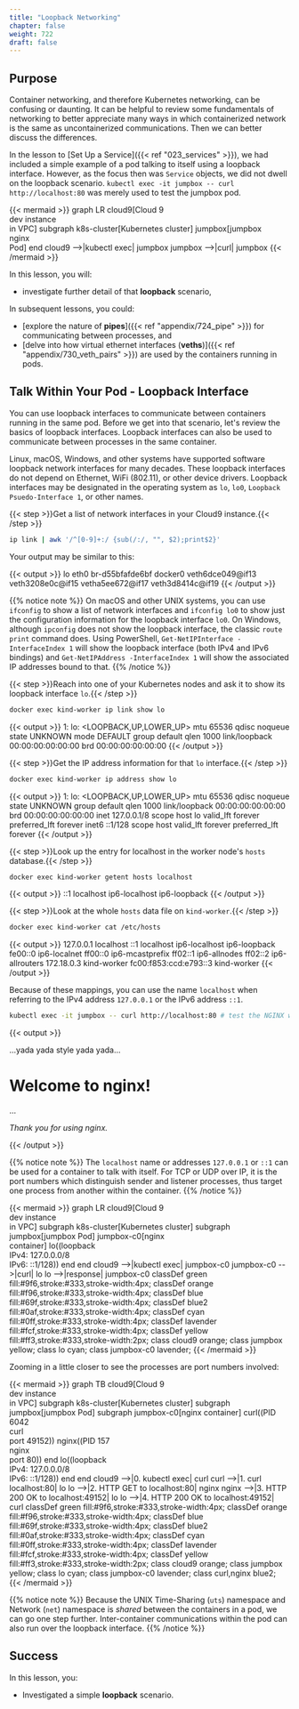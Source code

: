```yaml
---
title: "Loopback Networking"
chapter: false
weight: 722
draft: false
---
```


## Purpose

Container networking, and therefore Kubernetes networking, can be confusing or daunting. It can be helpful to review some fundamentals of networking to better appreciate many ways in which containerized network is the same as uncontainerized communications. Then we can better discuss the differences.

In the lesson to [Set Up a Service]({{< ref "023_services" >}}), we had included a simple example of a pod talking to itself using a loopback interface. However, as the focus then was `Service` objects, we did not dwell on the loopback scenario. `kubectl exec -it jumpbox -- curl http://localhost:80` was merely used to test the jumpbox pod.

{{< mermaid >}}
graph LR
cloud9[Cloud 9<br>dev instance<br>in VPC]
subgraph k8s-cluster[Kubernetes cluster]
  jumpbox[jumpbox<br>nginx<br>Pod]
end
cloud9 -->|kubectl exec| jumpbox
jumpbox -->|curl| jumpbox
{{< /mermaid >}}

In this lesson, you will:
- investigate further detail of that **loopback** scenario,

In subsequent lessons, you could:
- [explore the nature of **pipes**]({{< ref "appendix/724_pipe" >}}) for communicating between processes, and
- [delve into how virtual ethernet interfaces (**veths**)]({{< ref "appendix/730_veth_pairs" >}}) are used by the containers running in pods.

## Talk Within Your Pod - Loopback Interface

You can use loopback interfaces to communicate between containers running in the same pod. Before we get into that scenario, let's review the basics of loopback interfaces. Loopback interfaces can also be used to communicate between processes in the same container.

Linux, macOS, Windows, and other systems have supported software loopback network interfaces for many decades. These loopback interfaces do not depend on Ethernet, WiFi (802.11), or other device drivers. Loopback interfaces may be designated in the operating system as `lo`, `lo0`, `Loopback Psuedo-Interface 1`, or other names.

{{< step >}}Get a list of network interfaces in your Cloud9 instance.{{< /step >}}

```bash
ip link | awk '/^[0-9]+:/ {sub(/:/, "", $2);print$2}'
```

Your output may be similar to this:

{{< output >}}
lo
eth0
br-d55bfafde6bf
docker0
veth6dce049@if13
veth3208e0c@if15
vetha5ee672@if17
veth3d8414c@if19
{{< /output >}}

{{% notice note %}}
On macOS and other UNIX systems, you can use `ifconfig` to show a list of network interfaces and `ifconfig lo0` to show just the configuration information for the loopback interface `lo0`. On Windows, although `ipconfig` does not show the loopback interface, the classic `route print` command does. Using PowerShell, `Get-NetIPInterface -InterfaceIndex 1` will show the loopback interface (both IPv4 and IPv6 bindings) and `Get-NetIPAddress -InterfaceIndex 1` will show the associated IP addresses bound to that.
{{% /notice %}}

{{< step >}}Reach into one of your Kubernetes nodes and ask it to show its loopback interface `lo`.{{< /step >}}

```bash
docker exec kind-worker ip link show lo
```

{{< output >}}
1: lo: <LOOPBACK,UP,LOWER_UP> mtu 65536 qdisc noqueue state UNKNOWN mode DEFAULT group default qlen 1000
    link/loopback 00:00:00:00:00:00 brd 00:00:00:00:00:00
{{< /output >}}

{{< step >}}Get the IP address information for that `lo` interface.{{< /step >}}

```bash
docker exec kind-worker ip address show lo
```

{{< output >}}
1: lo: <LOOPBACK,UP,LOWER_UP> mtu 65536 qdisc noqueue state UNKNOWN group default qlen 1000
    link/loopback 00:00:00:00:00:00 brd 00:00:00:00:00:00
    inet 127.0.0.1/8 scope host lo
       valid_lft forever preferred_lft forever
    inet6 ::1/128 scope host 
       valid_lft forever preferred_lft forever
{{< /output >}}

{{< step >}}Look up the entry for localhost in the worker node's `hosts` database.{{< /step >}}

```bash
docker exec kind-worker getent hosts localhost
```

{{< output >}}
::1             localhost ip6-localhost ip6-loopback
{{< /output >}}

{{< step >}}Look at the whole `hosts` data file on `kind-worker`.{{< /step >}}

```bash
docker exec kind-worker cat /etc/hosts
```

{{< output >}}
127.0.0.1       localhost
::1     localhost ip6-localhost ip6-loopback
fe00::0 ip6-localnet
ff00::0 ip6-mcastprefix
ff02::1 ip6-allnodes
ff02::2 ip6-allrouters
172.18.0.3      kind-worker
fc00:f853:ccd:e793::3   kind-worker
{{< /output >}}

Because of these mappings, you can use the name `localhost` when referring to the IPv4 address `127.0.0.1` or the IPv6 address `::1`. 

```bash
kubectl exec -it jumpbox -- curl http://localhost:80 # test the NGINX welcome page
```

{{< output >}}
<!DOCTYPE html>
<html>
<head>
<title>Welcome to nginx!</title>
...yada yada style yada yada...
<body>
<h1>Welcome to nginx!</h1>
...
<p><em>Thank you for using nginx.</em></p>
</body>
</html>
{{< /output >}}

{{% notice note %}}
The `localhost` name or addresses `127.0.0.1` or `::1` can be used for a container to talk with itself.
For TCP or UDP over IP, it is the port numbers which distinguish sender and listener processes, thus target one process from another within the container. 
{{% /notice %}}

{{< mermaid >}}
graph LR
cloud9[Cloud 9<br>dev instance<br>in VPC]
subgraph k8s-cluster[Kubernetes cluster]
  subgraph jumpbox[jumpbox Pod]
    jumpbox-c0[nginx<br>container]
    lo((loopback<br>IPv4: 127.0.0.0/8<br>IPv6: ::1/128))
  end
end
cloud9 -->|kubectl exec| jumpbox-c0
jumpbox-c0 -->|curl| lo
lo -->|response| jumpbox-c0
classDef green fill:#9f6,stroke:#333,stroke-width:4px;
classDef orange fill:#f96,stroke:#333,stroke-width:4px;
classDef blue fill:#69f,stroke:#333,stroke-width:4px;
classDef blue2 fill:#0af,stroke:#333,stroke-width:4px;
classDef cyan fill:#0ff,stroke:#333,stroke-width:4px;
classDef lavender fill:#fcf,stroke:#333,stroke-width:4px;
classDef yellow fill:#ff3,stroke:#333,stroke-width:2px;
class cloud9 orange;
class jumpbox yellow;
class lo cyan;
class jumpbox-c0 lavender;
{{< /mermaid >}}

Zooming in a little closer to see the processes are port numbers involved:

{{< mermaid >}}
graph TB
cloud9[Cloud 9<br>dev instance<br>in VPC]
subgraph k8s-cluster[Kubernetes cluster]
  subgraph jumpbox[jumpbox Pod]
    subgraph jumpbox-c0[nginx container]
      curl((PID 6042<br>curl<br>port 49152))
      nginx((PID 157<br>nginx<br>port 80))
    end
    lo((loopback<br>IPv4: 127.0.0.0/8<br>IPv6: ::1/128))
  end
end
cloud9 -->|0. kubectl exec| curl
curl -->|1. curl localhost:80| lo
lo -->|2. HTTP GET to localhost:80| nginx
nginx -->|3. HTTP 200 OK to localhost:49152| lo
lo -->|4. HTTP 200 OK to localhost:49152| curl
classDef green fill:#9f6,stroke:#333,stroke-width:4px;
classDef orange fill:#f96,stroke:#333,stroke-width:4px;
classDef blue fill:#69f,stroke:#333,stroke-width:4px;
classDef blue2 fill:#0af,stroke:#333,stroke-width:4px;
classDef cyan fill:#0ff,stroke:#333,stroke-width:4px;
classDef lavender fill:#fcf,stroke:#333,stroke-width:4px;
classDef yellow fill:#ff3,stroke:#333,stroke-width:2px;
class cloud9 orange;
class jumpbox yellow;
class lo cyan;
class jumpbox-c0 lavender;
class curl,nginx blue2;
{{< /mermaid >}}

{{% notice note %}}
Because the UNIX Time-Sharing (`uts`) namespace and Network (`net`) namespace is *shared* between the containers in a pod, we can go one step further. Inter-container communications within the pod can also run over the loopback interface.
{{% /notice %}}

## Success

In this lesson, you:
- Investigated a simple **loopback** scenario.

